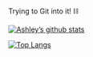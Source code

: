 Trying to Git into it! &#9939;

[![Ashley’s github stats](https://github-readme-stats.vercel.app/api?username=ashleyeli)](https://github.com/ashleyeli)

[![Top Langs](https://github-readme-stats.vercel.app/api/top-langs/?username=ashleyeli&layout=compact)](https://github.com/ashleyeli)
</p>
